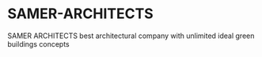 # SAMER-ARCHITECTS
SAMER ARCHITECTS best architectural company with unlimited ideal green buildings concepts 
